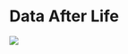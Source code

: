 # Data After Life
![](https://images.unsplash.com/photo-1637664067012-241eb64b7675?ixlib=rb-4.0.3&ixid=MnwxMjA3fDB8MHxwaG90by1wYWdlfHx8fGVufDB8fHx8&auto=format&fit=crop&w=1932&q=80)

